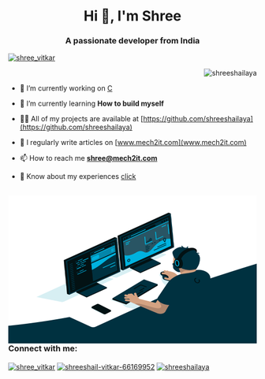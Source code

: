 <h1 align="center">Hi 👋, I'm Shree</h1>
<h3 align="center">A passionate developer from India</h3>

<p align="left"> <a href="https://twitter.com/shree_vitkar" target="blank"><img src="https://img.shields.io/twitter/follow/shree_vitkar?logo=twitter&style=for-the-badge" alt="shree_vitkar" /></a> </p>

<p>&nbsp;<img align="right" src="https://github-readme-stats.vercel.app/api?username=shreeshailaya&show_icons=true&locale=en" alt="shreeshailaya" /></p>


- 🔭 I’m currently working on [C](https://github.com/shreeshailaya/basic)

- 🌱 I’m currently learning **How to build myself**

- 👨‍💻 All of my projects are available at [https://github.com/shreeshailaya](https://github.com/shreeshailaya)

- 📝 I regularly write articles on [www.mech2it.com](www.mech2it.com)

- 📫 How to reach me **shree@mech2it.com**

- 📄 Know about my experiences [click](https://drive.google.com/file/d/1PbSjgubJPeTZRKiLASjmi5OFgUL4HOc3/view?usp=sharing)

<p>&nbsp;<img align="right" src="https://github.com/shreeshailaya/shreeshailaya/blob/main/code.gif" alt="shreeshailaya" width="600" height="300" /></p>

<h3 align="left">Connect with me:</h3>
<p align="left">
<a href="https://twitter.com/shree_vitkar" target="blank"><img align="center" src="https://cdn.jsdelivr.net/npm/simple-icons@3.0.1/icons/twitter.svg" alt="shree_vitkar" height="30" width="40" /></a>
<a href="https://linkedin.com/in/shreeshail-vitkar-66169952" target="blank"><img align="center" src="https://cdn.jsdelivr.net/npm/simple-icons@3.0.1/icons/linkedin.svg" alt="shreeshail-vitkar-66169952" height="30" width="40" /></a>
<a href="https://fb.com/shreeshailaya" target="blank"><img align="center" src="https://cdn.jsdelivr.net/npm/simple-icons@3.0.1/icons/facebook.svg" alt="shreeshailaya" height="30" width="40" /></a>
</p>



